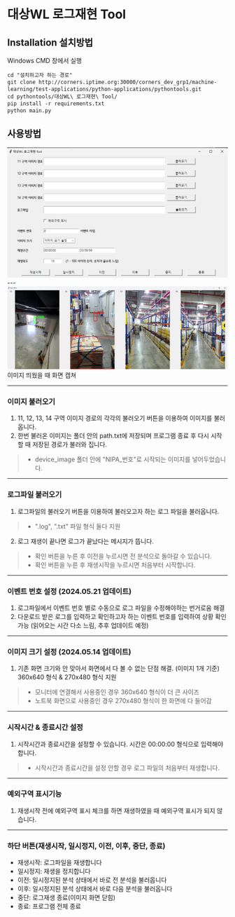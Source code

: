 # 대상WL 로그재현 Tool

## Installation 설치방법
Windows CMD 창에서 실행

```shell
cd "설치하고자 하는 경로"
git clone http://corners.iptime.org:30000/corners_dev_grp1/machine-learning/test-applications/python-applications/pythontools.git
cd pythontools/대상WL\ 로그재현\ Tool/
pip install -r requirements.txt
python main.py
```

## 사용방법

<img src="./device_image/program_capture.png">
---
<img src="./device_image/program_capture2.png"> 이미지 띄웠을 때 화면 캡쳐

---

### 이미지 불러오기
1. 11, 12, 13, 14 구역 이미지 경로의 각각의 불러오기 버튼을 이용하여 이미지를 불러옵니다.
2. 한번 불러온 이미지는 폴더 안의 path.txt에 저장되며 프로그램 종료 후 다시 시작할 때 저장된 경로가 불러와 집니다.
> * device_image 폴더 안에 "NIPA_번호"로 시작되는 이미지를 넣어두었습니다.

---

### 로그파일 불러오기
1. 로그파일의 불러오기 버튼을 이용하여 불러오고자 하는 로그 파일을 불러옵니다.
> * ".log", ".txt" 파일 형식 둘다 지원
2. 로그 재생이 끝나면 로그가 끝났다는 메시지가 뜹니다.
> * 확인 버튼을 누른 후 이전을 누르시면 전 분석으로 돌아갈 수 있습니다.
> * 확인 버튼을 누른 후 재생시작을 누르시면 처음부터 시작합니다.

---

### 이벤트 번호 설정 (2024.05.21 업데이트)
1. 로그파일에서 이벤트 번호 별로 수동으로 로그 파일을 수정해야하는 번거로움 해결
2. 다운로드 받은 로그를 입력하고 확인하고자 하는 이벤트 번호를 입력하여 상황 확인 가능 (읽어오는 시간 다소 느림, 추후 업데이트 예정)

---

### 이미지 크기 설정 (2024.05.14 업데이트)
1. 기존 화면 크기와 안 맞아서 화면에서 다 볼 수 없는 단점 해결. (이미지 1개 기준) 360x640 형식 & 270x480 형식 지원
> * 모니터에 연결해서 사용중인 경우 360x640 형식이 더 큰 사이즈
> * 노트북 화면으로 사용중인 경우 270x480 형식이 한 화면에 다 들어감

---

### 시작시간 & 종료시간 설정
1. 시작시간과 종료시간을 설정할 수 있습니다. 시간은 00:00:00 형식으로 입력해야합니다.
> * 시작시간과 종료시간을 설정 안할 경우 로그 파일의 처음부터 재생합니다.

---

### 예외구역 표시기능
1. 재생시작 전에 예외구역 표시 체크를 하면 재생하였을 때 예외구역 표시가 되지 않습니다.

---

### 하단 버튼(재생시작, 일시정지, 이전, 이후, 중단, 종료)
- 재생시작: 로그파일을 재생합니다
- 일시정지: 재생을 정지합니다
- 이전: 일시정지된 분석 상태에서 바로 전 분석을 불러옵니다
- 이후: 일시정지된 분석 상태에서 바로 다음 분석을 불러옵니다
- 중단: 로그재생 종료(이미지 화면 닫힘)
- 종료: 프로그램 전체 종료